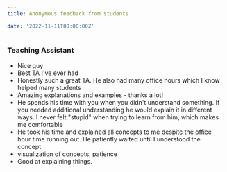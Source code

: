 ```yaml
---
title: Anonymous feedback from students

date: '2022-11-11T00:00:00Z'
---
```


### Teaching Assistant

- Nice guy
- Best TA I've ever had
- Honestly such a great TA. He also had many office hours which I know helped many students
- Amazing explanations and examples - thanks a lot!
- He spends his time with you when you didn't understand something. If you needed additional understanding he would explain it in different ways. I never felt "stupid" when trying to learn from him, which makes me comfortable
- He took his time and explained all concepts to me despite the office hour time running out. He patiently waited until I understood the concept.
- visualization of concepts, patience
- Good at explaining things.
